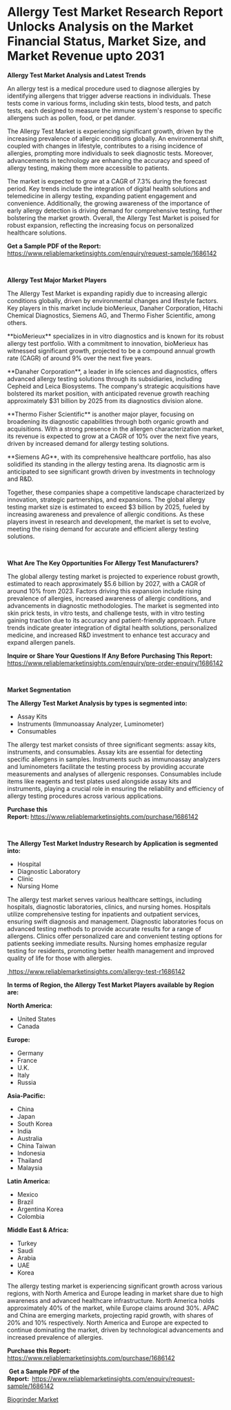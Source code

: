 <p><h1>Allergy Test Market Research Report Unlocks Analysis on the Market Financial Status, Market Size, and Market Revenue upto 2031</h1></p><p><strong>Allergy Test Market Analysis and Latest Trends</strong></p>
<p><p>An allergy test is a medical procedure used to diagnose allergies by identifying allergens that trigger adverse reactions in individuals. These tests come in various forms, including skin tests, blood tests, and patch tests, each designed to measure the immune system's response to specific allergens such as pollen, food, or pet dander.</p><p>The Allergy Test Market is experiencing significant growth, driven by the increasing prevalence of allergic conditions globally. An environmental shift, coupled with changes in lifestyle, contributes to a rising incidence of allergies, prompting more individuals to seek diagnostic tests. Moreover, advancements in technology are enhancing the accuracy and speed of allergy testing, making them more accessible to patients.</p><p>The market is expected to grow at a CAGR of 7.3% during the forecast period. Key trends include the integration of digital health solutions and telemedicine in allergy testing, expanding patient engagement and convenience. Additionally, the growing awareness of the importance of early allergy detection is driving demand for comprehensive testing, further bolstering the market growth. Overall, the Allergy Test Market is poised for robust expansion, reflecting the increasing focus on personalized healthcare solutions.</p></p>
<p><strong>Get a Sample PDF of the Report:&nbsp;</strong> <a href="https://www.reliablemarketinsights.com/enquiry/request-sample/1686142?utm_campaign=1512&utm_medium=2&utm_source=Github&utm_content=ia&utm_term=27122024&utm_id=allergy-test">https://www.reliablemarketinsights.com/enquiry/request-sample/1686142</a></p>
<p>&nbsp;</p>
<p><strong>Allergy Test Major Market Players</strong></p>
<p><p>The Allergy Test Market is expanding rapidly due to increasing allergic conditions globally, driven by environmental changes and lifestyle factors. Key players in this market include bioMerieux, Danaher Corporation, Hitachi Chemical Diagnostics, Siemens AG, and Thermo Fisher Scientific, among others.</p><p>**bioMerieux** specializes in in vitro diagnostics and is known for its robust allergy test portfolio. With a commitment to innovation, bioMerieux has witnessed significant growth, projected to be a compound annual growth rate (CAGR) of around 9% over the next five years. </p><p>**Danaher Corporation**, a leader in life sciences and diagnostics, offers advanced allergy testing solutions through its subsidiaries, including Cepheid and Leica Biosystems. The company's strategic acquisitions have bolstered its market position, with anticipated revenue growth reaching approximately $31 billion by 2025 from its diagnostics division alone.</p><p>**Thermo Fisher Scientific** is another major player, focusing on broadening its diagnostic capabilities through both organic growth and acquisitions. With a strong presence in the allergen characterization market, its revenue is expected to grow at a CAGR of 10% over the next five years, driven by increased demand for allergy testing solutions.</p><p>**Siemens AG**, with its comprehensive healthcare portfolio, has also solidified its standing in the allergy testing arena. Its diagnostic arm is anticipated to see significant growth driven by investments in technology and R&D.</p><p>Together, these companies shape a competitive landscape characterized by innovation, strategic partnerships, and expansions. The global allergy testing market size is estimated to exceed $3 billion by 2025, fueled by increasing awareness and prevalence of allergic conditions. As these players invest in research and development, the market is set to evolve, meeting the rising demand for accurate and efficient allergy testing solutions.</p></p>
<p>&nbsp;</p>
<p><strong>What Are The Key Opportunities For Allergy Test Manufacturers?</strong></p>
<p><p>The global allergy testing market is projected to experience robust growth, estimated to reach approximately $5.6 billion by 2027, with a CAGR of around 10% from 2023. Factors driving this expansion include rising prevalence of allergies, increased awareness of allergic conditions, and advancements in diagnostic methodologies. The market is segmented into skin prick tests, in vitro tests, and challenge tests, with in vitro testing gaining traction due to its accuracy and patient-friendly approach. Future trends indicate greater integration of digital health solutions, personalized medicine, and increased R&D investment to enhance test accuracy and expand allergen panels.</p></p>
<p><strong>Inquire or Share Your Questions If Any Before Purchasing This Report:</strong> <a href="https://www.reliablemarketinsights.com/enquiry/pre-order-enquiry/1686142?utm_campaign=1512&utm_medium=2&utm_source=Github&utm_content=ia&utm_term=27122024&utm_id=allergy-test">https://www.reliablemarketinsights.com/enquiry/pre-order-enquiry/1686142</a></p>
<p>&nbsp;</p>
<p><strong>Market Segmentation</strong></p>
<p><strong>The Allergy Test Market Analysis by types is segmented into:</strong></p>
<p><ul><li>Assay Kits</li><li>Instruments (Immunoassay Analyzer, Luminometer)</li><li>Consumables</li></ul></p>
<p><p>The allergy test market consists of three significant segments: assay kits, instruments, and consumables. Assay kits are essential for detecting specific allergens in samples. Instruments such as immunoassay analyzers and luminometers facilitate the testing process by providing accurate measurements and analyses of allergenic responses. Consumables include items like reagents and test plates used alongside assay kits and instruments, playing a crucial role in ensuring the reliability and efficiency of allergy testing procedures across various applications.</p></p>
<p><strong>Purchase this Report:&nbsp;</strong><a href="https://www.reliablemarketinsights.com/purchase/1686142?utm_campaign=1512&utm_medium=2&utm_source=Github&utm_content=ia&utm_term=27122024&utm_id=allergy-test">https://www.reliablemarketinsights.com/purchase/1686142</a></p>
<p>&nbsp;</p>
<p><strong>The Allergy Test Market Industry Research by Application is segmented into:</strong></p>
<p><ul><li>Hospital</li><li>Diagnostic Laboratory</li><li>Clinic</li><li>Nursing Home</li></ul></p>
<p><p>The allergy test market serves various healthcare settings, including hospitals, diagnostic laboratories, clinics, and nursing homes. Hospitals utilize comprehensive testing for inpatients and outpatient services, ensuring swift diagnosis and management. Diagnostic laboratories focus on advanced testing methods to provide accurate results for a range of allergens. Clinics offer personalized care and convenient testing options for patients seeking immediate results. Nursing homes emphasize regular testing for residents, promoting better health management and improved quality of life for those with allergies.</p></p>
<p><a href="https://www.reliablemarketinsights.com/allergy-test-r1686142?utm_campaign=1512&utm_medium=2&utm_source=Github&utm_content=ia&utm_term=27122024&utm_id=allergy-test">&nbsp;https://www.reliablemarketinsights.com/allergy-test-r1686142</a></p>
<p><strong>In terms of Region, the Allergy Test Market Players available by Region are:</strong></p>
<p>
    <p> <strong> North America: </strong>
        <ul>
            <li>United States</li>
            <li>Canada</li>
        </ul>
        </p> 
    <p> <strong> Europe: </strong>
        <ul>
            <li>Germany</li>
            <li>France</li>
            <li>U.K.</li>
            <li>Italy</li>
            <li>Russia</li>
        </ul>
        </p> 
    <p> <strong> Asia-Pacific: </strong>
        <ul>
            <li>China</li>
            <li>Japan</li>
            <li>South Korea</li>
            <li>India</li>
            <li>Australia</li>
            <li>China Taiwan</li>
            <li>Indonesia</li>
            <li>Thailand</li>
            <li>Malaysia</li>
        </ul>
        </p> 
    <p> <strong> Latin America: </strong>
        <ul>
            <li>Mexico</li>
            <li>Brazil</li>
            <li>Argentina Korea</li>
            <li>Colombia</li>
        </ul>
        </p> 
    <p> <strong> Middle East & Africa: </strong>
        <ul>
            <li>Turkey</li>
            <li>Saudi</li>
            <li>Arabia</li>
            <li>UAE</li>
            <li>Korea</li>
        </ul>
    </p>
    </p>
<p><p>The allergy testing market is experiencing significant growth across various regions, with North America and Europe leading in market share due to high awareness and advanced healthcare infrastructure. North America holds approximately 40% of the market, while Europe claims around 30%. APAC and China are emerging markets, projecting rapid growth, with shares of 20% and 10% respectively. North America and Europe are expected to continue dominating the market, driven by technological advancements and increased prevalence of allergies.</p></p>
<p><strong>Purchase this Report: </strong><a href="https://www.reliablemarketinsights.com/purchase/1686142?utm_campaign=1512&utm_medium=2&utm_source=Github&utm_content=ia&utm_term=27122024&utm_id=allergy-test">https://www.reliablemarketinsights.com/purchase/1686142</a></p>
<p>&nbsp;<strong>Get a Sample PDF of the Report:&nbsp;&nbsp;</strong><a href="https://www.reliablemarketinsights.com/enquiry/request-sample/1686142?utm_campaign=1512&utm_medium=2&utm_source=Github&utm_content=ia&utm_term=27122024&utm_id=allergy-test">https://www.reliablemarketinsights.com/enquiry/request-sample/1686142</a></p>
<p><strong></strong></p>
<p><p><a href="https://github.com/willjis/Market-Research-Report-List-1/blob/main/biogrinder-market.md?utm_campaign=1512&utm_medium=2&utm_source=Github&utm_content=ia&utm_term=27122024&utm_id=allergy-test">Biogrinder Market</a></p></p>
